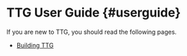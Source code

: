 # TTG User Guide {#userguide}
If you are new to TTG, you should read the following pages.

* [Building TTG](https://github.com/TESSEorg/ttg/blob/master/INSTALL.md)
